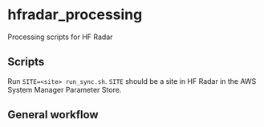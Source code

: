 # hfradar_processing
Processing scripts for HF Radar

## Scripts

Run `SITE=<site> run_sync.sh`.  `SITE` should be a site in HF Radar in the AWS System Manager Parameter Store.

## General workflow

